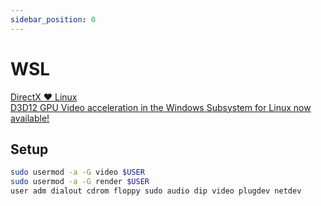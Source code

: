 ```yaml
---
sidebar_position: 0
---
```


# WSL

[DirectX ❤ Linux](https://devblogs.microsoft.com/directx/directx-heart-linux/)  
[D3D12 GPU Video acceleration in the Windows Subsystem for Linux now available!](https://devblogs.microsoft.com/commandline/d3d12-gpu-video-acceleration-in-the-windows-subsystem-for-linux-now-available/)  

## Setup

```bash
sudo usermod -a -G video $USER
sudo usermod -a -G render $USER
user adm dialout cdrom floppy sudo audio dip video plugdev netdev
```
